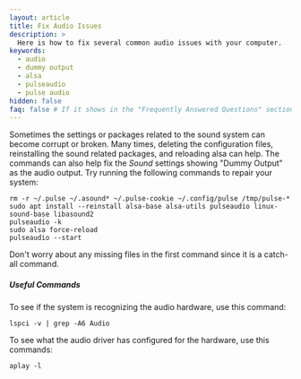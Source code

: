 ```yaml
---
layout: article
title: Fix Audio Issues
description: >
  Here is how to fix several common audio issues with your computer.
keywords:
  - audio
  - dummy output
  - alsa
  - pulseaudio
  - pulse audio
hidden: false
faq: false # If it shows in the "Frequently Answered Questions" section
---
```


Sometimes the settings or packages related to the sound system can become corrupt or broken.  Many times, deleting the configuration files, reinstalling the sound related packages, and reloading alsa can help.  The commands can also help fix the _Sound_ settings showing "Dummy Output" as the audio output.  Try running the following commands to repair your system:

```
rm -r ~/.pulse ~/.asound* ~/.pulse-cookie ~/.config/pulse /tmp/pulse-*
sudo apt install --reinstall alsa-base alsa-utils pulseaudio linux-sound-base libasound2
pulseaudio -k
sudo alsa force-reload
pulseaudio --start
```

Don't worry about any missing files in the first command since it is a catch-all command.

##### Useful Commands

To see if the system is recognizing the audio hardware, use this command:

`lspci -v | grep -A6 Audio`

To see what the audio driver has configured for the hardware, use this commands:

`aplay -l`
